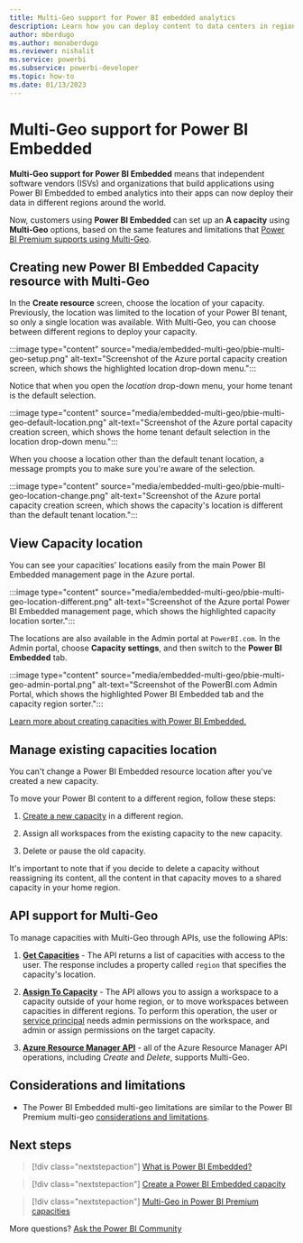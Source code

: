 ```yaml
---
title: Multi-Geo support for Power BI embedded analytics
description: Learn how you can deploy content to data centers in regions other than the home region of your Power BI embedded analytics solution. Use Multi-Geo support. 
author: mberdugo
ms.author: monaberdugo
ms.reviewer: nishalit
ms.service: powerbi
ms.subservice: powerbi-developer
ms.topic: how-to
ms.date: 01/13/2023
---
```


# Multi-Geo support for Power BI Embedded

**Multi-Geo support for Power BI Embedded** means that independent software vendors (ISVs) and organizations that build applications using Power BI Embedded to embed analytics into their apps can now deploy their data in different regions around the world.

Now, customers using **Power BI Embedded** can set up an **A capacity** using **Multi-Geo** options, based on the same features and limitations that [Power BI Premium supports using Multi-Geo](../../admin/service-admin-premium-Multi-Geo.md).

## Creating new Power BI Embedded Capacity resource with Multi-Geo

In the **Create resource** screen, choose the location of your capacity. Previously, the location was limited to the location of your Power BI tenant, so only a single location was available. With Multi-Geo, you can choose between different regions to deploy your capacity.

:::image type="content" source="media/embedded-multi-geo/pbie-multi-geo-setup.png" alt-text="Screenshot of the Azure portal capacity creation screen, which shows the highlighted location drop-down menu.":::

Notice that when you open the *location* drop-down menu, your home tenant is the default selection.

:::image type="content" source="media/embedded-multi-geo/pbie-multi-geo-default-location.png" alt-text="Screenshot of the Azure portal capacity creation screen, which shows the home tenant default selection in the location drop-down menu.":::

When you choose a location other than the default tenant location, a message prompts you to make sure you're aware of the selection.

:::image type="content" source="media/embedded-multi-geo/pbie-multi-geo-location-change.png" alt-text="Screenshot of the Azure portal capacity creation screen, which shows the capacity's location is different than the default tenant location.":::

## View Capacity location

You can see your capacities' locations easily from the main Power BI Embedded management page in the Azure portal.

:::image type="content" source="media/embedded-multi-geo/pbie-multi-geo-location-different.png" alt-text="Screenshot of the Azure portal Power BI Embedded management page, which shows the highlighted capacity location sorter.":::

The locations are also available in the Admin portal at `PowerBI.com`. In the Admin portal, choose **Capacity settings**, and then switch to the **Power BI Embedded** tab.

:::image type="content" source="media/embedded-multi-geo/pbie-multi-geo-admin-portal.png" alt-text="Screenshot of the PowerBI.com Admin Portal, which shows the highlighted Power BI Embedded tab and the capacity region sorter.":::

[Learn more about creating capacities with Power BI Embedded.](azure-pbie-create-capacity.md)

## Manage existing capacities location

You can't change a Power BI Embedded resource location after you've created a new capacity.

To move your Power BI content to a different region, follow these steps:

1. [Create a new capacity](azure-pbie-create-capacity.md) in a different region.

2. Assign all workspaces from the existing capacity to the new capacity.

3. Delete or pause the old capacity.

It's important to note that if you decide to delete a capacity without reassigning its content, all the content in that capacity moves to a shared capacity in your home region.

## API support for Multi-Geo

To manage capacities with Multi-Geo through APIs, use the following APIs:

1. **[Get Capacities](/rest/api/power-bi/capacities/getcapacities)** - The API returns a list of capacities with access to the user. The response includes a property called `region` that specifies the capacity's location.

2. **[Assign To Capacity](/rest/api/power-bi/capacities)** - The API allows you to assign a workspace to a capacity outside of your home region, or to move workspaces between capacities in different regions. To perform this operation, the user or [service principal](embed-service-principal.md) needs admin permissions on the workspace, and admin or assign permissions on the target capacity.

3. **[Azure Resource Manager API](/rest/api/power-bi-embedded/capacities)** - all of the Azure Resource Manager API operations, including *Create* and *Delete*, supports Multi-Geo.

## Considerations and limitations

* The Power BI Embedded multi-geo limitations are similar to the Power BI Premium multi-geo [considerations and limitations](../../admin/service-admin-premium-multi-geo.md#considerations-and-limitations).

## Next steps

>[!div class="nextstepaction"]
>[What is Power BI Embedded?](embedded-analytics-power-bi.md)

>[!div class="nextstepaction"]
>[Create a Power BI Embedded capacity](azure-pbie-create-capacity.md)

>[!div class="nextstepaction"]
>[Multi-Geo in Power BI Premium capacities](../../admin/service-admin-premium-multi-geo.md)

More questions? [Ask the Power BI Community](https://community.powerbi.com/)
